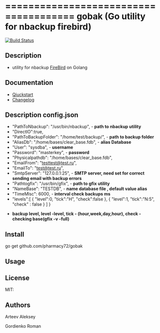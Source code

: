 ======================================
gobak (Go utility for nbackup firebird)
======================================
[![Build Status](https://travis-ci.org/pharmacy72/gobak.svg?branch=master)](https://travis-ci.org/pharmacy72/gobak)

## Description
 * utility for nbackup [FireBird](http://firebirdsql.org) on Golang

## Documentation
 * [Qiuckstart](quickstart.md)
 * [Changelog](changelog.txt)
 
## Description config.json
 * "PathToNbackup": "/usr/bin/nbackup", - **path to nbackup utility**
 * "DirectIO":true,
 * "PathToBackupFolder": "/home/test/backup/", - **path to backup folder**
 * "AliasDb": "/home/bases/clear_base.fdb", - **alias Database**
 * "User": "sysdba", - **username**
 * "Password": "masterkey", - **password**
 * "Physicalpathdb": "/home/bases/clear_base.fdb", 
 * "EmailFrom": "testtest@test.ru", 
 * "EmailTo": "test@test.ru",
 * "SmtpServer": "127.0.0.1:25", - **SMTP server, need set for correct sending email with backup errors**
 * "Pathtogfix": "/usr/bin/gfix", - **path to gfix utility**
 * "NameBase": "TESTDB", - **name database file , default value alias** 
 * "TimeMlsc": 6000, - **interval check backups ms**
 * "levels":[
    {
      "level":0,
      "tick":"H",
      "check":false
    },
    {
      "level":1,
      "tick":"N:5",
      "check" : false
    }
  ]
} 
- **backup level, level -level, tick - (hour,week,day,hour), check - checking base(gfix -v -full)**



## Install
go get github.com/pharmacy72/gobak

## Usage

## License
MIT:

## Authors
Arteev Aleksey

Gordienko Roman
